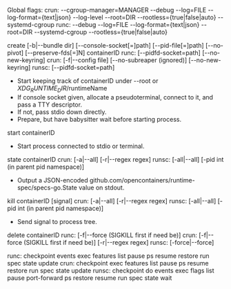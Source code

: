 Global flags:
 crun: --cgroup-manager=MANAGER --debug --log=FILE --log-format={text|json} --log-level --root=DIR --rootless={true|false|auto} --systemd-cgroup
 runc: --debug --log=FILE --log-format={text|json} --root=DIR --systemd-cgroup --rootless={true|false|auto}

create [-b|--bundle dir] [--console-socket[=]path] [--pid-file[=]path] [--no-pivot] [--preserve-fds[=]N] containerID
 runc: [--pidfd-socket=path] [--no-new-keyring]
 crun: [-f|--config file] [--no-subreaper (ignored)] [--no-new-keyring]
 runsc: [--pidfd-socket=path]
* Start keeping track of containerID under --root or $XDG_RUNTIME_DIR/$runtimeName
* If console socket given, allocate a pseudoterminal, connect to it, and pass a TTY descriptor.
* If not, pass stdio down directly.
* Prepare, but have babysitter wait before starting process.

start containerID
* Start process connected to stdio or terminal.

state containerID
 crun: [-a|--all] [-r|--regex regex]
 runsc: [-all|--all] [-pid int (in parent pid namespace)]
* Output a JSON-encoded github.com/opencontainers/runtime-spec/specs-go.State value on stdout.

kill containerID [signal]
 crun: [-a|--all] [-r|--regex regex]
 runsc: [-all|--all] [-pid int (in parent pid namespace)]
* Send signal to process tree.

delete containerID
 runc: [-f|--force (SIGKILL first if need be)]
 crun: [-f|--force (SIGKILL first if need be)] [-r|--regex regex]
 runsc: [-force|--force]

runc: checkpoint events exec features list pause ps resume restore run spec state update
crun: checkpoint exec features list pause ps resume restore run spec state update
runsc: checkpoint do events exec flags list pause port-forward ps restore resume run spec state wait
